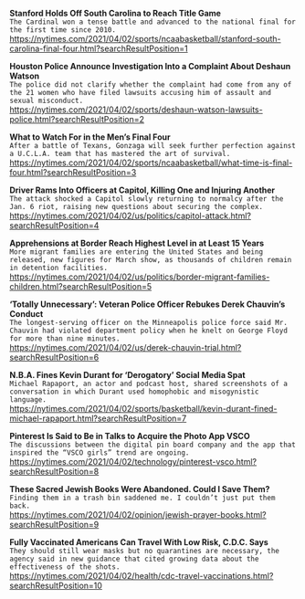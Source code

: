 **Stanford Holds Off South Carolina to Reach Title Game**\
`The Cardinal won a tense battle and advanced to the national final for the first time since 2010.`\
https://nytimes.com/2021/04/02/sports/ncaabasketball/stanford-south-carolina-final-four.html?searchResultPosition=1

**Houston Police Announce Investigation Into a Complaint About Deshaun Watson**\
`The police did not clarify whether the complaint had come from any of the 21 women who have filed lawsuits accusing him of assault and sexual misconduct.`\
https://nytimes.com/2021/04/02/sports/deshaun-watson-lawsuits-police.html?searchResultPosition=2

**What to Watch For in the Men’s Final Four**\
`After a battle of Texans, Gonzaga will seek further perfection against a U.C.L.A. team that has mastered the art of survival.`\
https://nytimes.com/2021/04/02/sports/ncaabasketball/what-time-is-final-four.html?searchResultPosition=3

**Driver Rams Into Officers at Capitol, Killing One and Injuring Another**\
`The attack shocked a Capitol slowly returning to normalcy after the Jan. 6 riot, raising new questions about securing the complex.`\
https://nytimes.com/2021/04/02/us/politics/capitol-attack.html?searchResultPosition=4

**Apprehensions at Border Reach Highest Level in at Least 15 Years**\
`More migrant families are entering the United States and being released, new figures for March show, as thousands of children remain in detention facilities.`\
https://nytimes.com/2021/04/02/us/politics/border-migrant-families-children.html?searchResultPosition=5

**‘Totally Unnecessary’: Veteran Police Officer Rebukes Derek Chauvin’s Conduct**\
`The longest-serving officer on the Minneapolis police force said Mr. Chauvin had violated department policy when he knelt on George Floyd for more than nine minutes.`\
https://nytimes.com/2021/04/02/us/derek-chauvin-trial.html?searchResultPosition=6

**N.B.A. Fines Kevin Durant for ‘Derogatory’ Social Media Spat**\
`Michael Rapaport, an actor and podcast host, shared screenshots of a conversation in which Durant used homophobic and misogynistic language.`\
https://nytimes.com/2021/04/02/sports/basketball/kevin-durant-fined-michael-rapaport.html?searchResultPosition=7

**Pinterest Is Said to Be in Talks to Acquire the Photo App VSCO**\
`The discussions between the digital pin board company and the app that inspired the “VSCO girls” trend are ongoing.`\
https://nytimes.com/2021/04/02/technology/pinterest-vsco.html?searchResultPosition=8

**These Sacred Jewish Books Were Abandoned. Could I Save Them?**\
`Finding them in a trash bin saddened me. I couldn’t just put them back.`\
https://nytimes.com/2021/04/02/opinion/jewish-prayer-books.html?searchResultPosition=9

**Fully Vaccinated Americans Can Travel With Low Risk, C.D.C. Says**\
`They should still wear masks but no quarantines are necessary, the agency said in new guidance that cited growing data about the effectiveness of the shots.`\
https://nytimes.com/2021/04/02/health/cdc-travel-vaccinations.html?searchResultPosition=10

